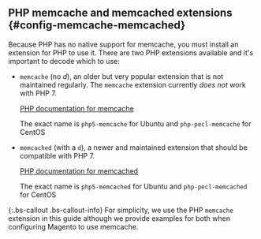 ## PHP memcache and memcached extensions   {#config-memcache-memcached}

Because PHP has no native support for memcache, you must install an extension for PHP to use it. There are two PHP extensions available and it's important to decode which to use:

*  `memcache` (no *d*), an older but very popular extension that is not maintained regularly. The `memcache` extension currently *does not* work with PHP 7.

   [PHP documentation for memcache](http://php.net/manual/en/book.memcache.php)

   The exact name is `php5-memcache` for Ubuntu and `php-pecl-memcache` for CentOS

*  `memcached` (with a `d`), a newer and maintained extension that should be compatible with PHP 7.

   [PHP documentation for memcached](http://php.net/memcached)

   The exact name is `php5-memcached` for Ubuntu and `php-pecl-memcached` for CentOS

{:.bs-callout .bs-callout-info}
For simplicity, we use the PHP `memcache` extension in this guide although we provide examples for both when configuring Magento to use memcache.
